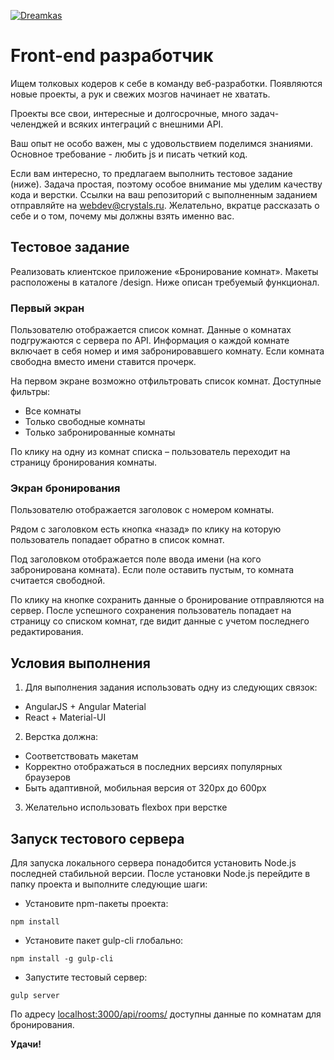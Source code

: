 [![Dreamkas](http://static.dreamkas.ru/git_logo.png)](https://dreamkas.ru)

# Front-end разработчик
Ищем толковых кодеров к себе в команду веб-разработки. Появляются новые проекты, а рук и свежих мозгов начинает не хватать.

Проекты все свои, интересные и долгосрочные, много задач-челенджей и всяких интеграций с внешними API.

Ваш опыт не особо важен, мы с удовольствием поделимся знаниями. Основное требование - любить js и писать четкий код.

Если вам интересно, то предлагаем выполнить тестовое задание (ниже). Задача простая, поэтому особое внимание мы уделим качеству кода и верстки. Ссылки на ваш репозиторий с выполненным заданием отправляйте на [webdev@crystals.ru](mailto:webdev@crystals.ru). Желательно, вкратце рассказать о себе и о том, почему мы должны взять именно вас.

## Тестовое задание
Реализовать клиентское приложение «Бронирование комнат». Макеты расположены в каталоге /design. Ниже описан требуемый функционал.

### Первый экран
Пользователю отображается список комнат. Данные о комнатах подгружаются с сервера по API. Информация о каждой комнате включает в себя номер и имя забронировавшего комнату. Если комната свободна вместо имени ставится прочерк.

На первом экране возможно отфильтровать список комнат. Доступные фильтры:

* Все комнаты
* Только свободные комнаты
* Только забронированные комнаты

По клику на одну из комнат списка – пользователь переходит на страницу бронирования комнаты.

### Экран бронирования
Пользователю отображается заголовок с номером комнаты.

Рядом с заголовком есть кнопка «назад» по клику на которую пользователь попадает обратно в список комнат.

Под заголовком отображается поле ввода имени (на кого забронирована комната). Если поле оставить пустым, то комната считается свободной.

По клику на кнопке сохранить данные о бронирование отправляются на сервер. После успешного сохранения пользователь попадает на страницу со списком комнат, где видит данные с учетом последнего редактирования.

## Условия выполнения
1. Для выполнения задания использовать одну из следующих связок:
  * AngularJS + Angular Material
  * React + Material-UI
2. Верстка должна:
  * Соответствовать макетам
  * Корректно отображаться в последних версиях популярных браузеров
  * Быть адаптивной, мобильная версия от 320px до 600px
3. Желательно использовать flexbox при верстке

## Запуск тестового сервера

Для запуска локального сервера понадобится установить Node.js последней стабильной версии. После установки Node.js перейдите в папку проекта и выполните следующие шаги:

* Установите npm-пакеты проекта:
```
npm install
```
* Установите пакет gulp-cli глобально:
```
npm install -g gulp-cli
```
* Запустите тестовый сервер:
```
gulp server
```

По адресу  [localhost:3000/api/rooms/](http://localhost:3000/api/rooms/)
доступны данные по комнатам для бронирования.

**Удачи!**
